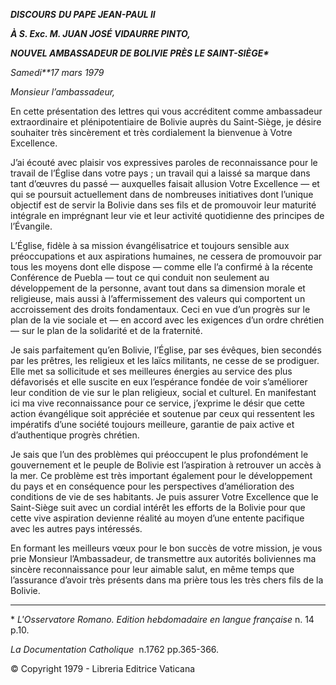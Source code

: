 ***DISCOURS*** ***DU PAPE JEAN-PAUL II***

***À S. Exc. M. JUAN JOSÉ VIDAURRE PINTO,***

***NOUVEL AMBASSADEUR DE BOLIVIE PRÈS LE SAINT-SIÈGE\****

*Samedi**17 mars 1979*

*Monsieur l’ambassadeur,*

En cette présentation des lettres qui vous accréditent comme ambassadeur extraordinaire et plénipotentiaire de Bolivie auprès du Saint-Siège, je désire souhaiter très sincèrement et très cordialement la bienvenue à Votre Excellence.

J’ai écouté avec plaisir vos expressives paroles de reconnaissance pour le travail de l’Église dans votre pays ; un travail qui a laissé sa marque dans tant d’œuvres du passé — auxquelles faisait allusion Votre Excellence — et qui se poursuit actuellement dans de nombreuses initiatives dont l’unique objectif est de servir la Bolivie dans ses fils et de promouvoir leur maturité intégrale en imprégnant leur vie et leur activité quotidienne des principes de l’Évangile.

L’Église, fidèle à sa mission évangélisatrice et toujours sensible aux préoccupations et aux aspirations humaines, ne cessera de promouvoir par tous les moyens dont elle dispose — comme elle l’a confirmé à la récente Conférence de Puebla — tout ce qui conduit non seulement au développement de la personne, avant tout dans sa dimension morale et religieuse, mais aussi à l’affermissement des valeurs qui comportent un accroissement des droits fondamentaux. Ceci en vue d’un progrès sur le plan de la vie sociale et — en accord avec les exigences d’un ordre chrétien — sur le plan de la solidarité et de la fraternité.

Je sais parfaitement qu’en Bolivie, l’Église, par ses évêques, bien secondés par les prêtres, les religieux et les laïcs militants, ne cesse de se prodiguer. Elle met sa sollicitude et ses meilleures énergies au service des plus défavorisés et elle suscite en eux l’espérance fondée de voir s’améliorer leur condition de vie sur le plan religieux, social et culturel. En manifestant ici ma vive reconnaissance pour ce service, j’exprime le désir que cette action évangélique soit appréciée et soutenue par ceux qui ressentent les impératifs d’une société toujours meilleure, garantie de paix active et d’authentique progrès chrétien.

Je sais que l’un des problèmes qui préoccupent le plus profondément le gouvernement et le peuple de Bolivie est l’aspiration à retrouver un accès à la mer. Ce problème est très important également pour le développement du pays et en conséquence pour les perspectives d’amélioration des conditions de vie de ses habitants. Je puis assurer Votre Excellence que le Saint-Siège suit avec un cordial intérêt les efforts de la Bolivie pour que cette vive aspiration devienne réalité au moyen d’une entente pacifique avec les autres pays intéressés.

En formant les meilleurs vœux pour le bon succès de votre mission, je vous prie Monsieur l’Ambassadeur, de transmettre aux autorités boliviennes ma sincère reconnaissance pour leur aimable salut, en même temps que l’assurance d’avoir très présents dans ma prière tous les très chers fils de la Bolivie.

* * *

\* *L'Osservatore Romano. Edition hebdomadaire en langue française* n. 14 p.10.

*La Documentation Catholique*  n.1762 pp.365-366.

© Copyright 1979 - Libreria Editrice Vaticana